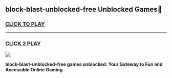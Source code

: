 
## block-blast-unblocked-free Unblocked Games👋
<h3>
<a href="https://news.freeplayer.one?title=block-blast-unblocked-free&ref=16F">CLICK TO PLAY</a></h3>
<hr>

<h3>
<a href="https://news.freeplayer.one?title=block-blast-unblocked-free&ref=16F">CLICK 2 PLAY</a>
  
</h3>

<a href="https://news.freeplayer.one?title=block-blast-unblocked-free&ref=16F/"><img src="https://clearcache.store/games.png"></a>


**block-blast-unblocked-free games unblocked: Your Gateway to Fun and Accessible Online Gaming**
